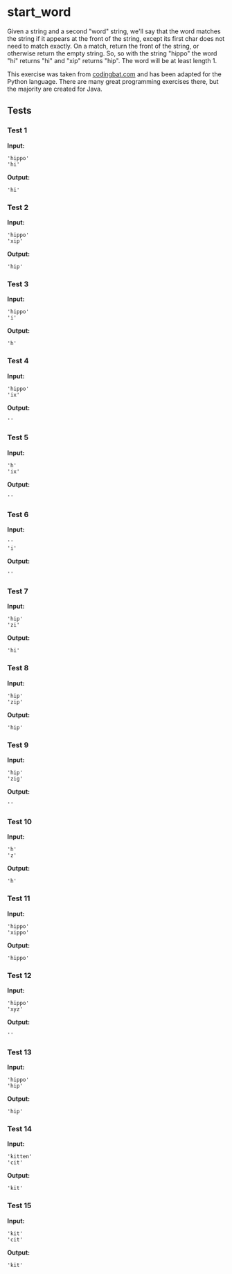 # start_word




Given a string and a second "word" string, we'll say that the word matches the string if it appears at the front of the string, except its first char does not need to match exactly. On a match, return the front of the string, or otherwise return the empty string. So, so with the string "hippo" the word "hi" returns "hi" and "xip" returns "hip". The word will be at least length 1.

This exercise was taken from [codingbat.com](https://codingbat.com/prob/p141494) and has been adapted for the Python language. There are many great programming exercises there, but the majority are created for Java.






## Tests
### Test 1
**Input:**
```
'hippo'
'hi'
```
**Output:**
```
'hi'
```
### Test 2
**Input:**
```
'hippo'
'xip'
```
**Output:**
```
'hip'
```
### Test 3
**Input:**
```
'hippo'
'i'
```
**Output:**
```
'h'
```
### Test 4
**Input:**
```
'hippo'
'ix'
```
**Output:**
```
''
```
### Test 5
**Input:**
```
'h'
'ix'
```
**Output:**
```
''
```
### Test 6
**Input:**
```
''
'i'
```
**Output:**
```
''
```
### Test 7
**Input:**
```
'hip'
'zi'
```
**Output:**
```
'hi'
```
### Test 8
**Input:**
```
'hip'
'zip'
```
**Output:**
```
'hip'
```
### Test 9
**Input:**
```
'hip'
'zig'
```
**Output:**
```
''
```
### Test 10
**Input:**
```
'h'
'z'
```
**Output:**
```
'h'
```
### Test 11
**Input:**
```
'hippo'
'xippo'
```
**Output:**
```
'hippo'
```
### Test 12
**Input:**
```
'hippo'
'xyz'
```
**Output:**
```
''
```
### Test 13
**Input:**
```
'hippo'
'hip'
```
**Output:**
```
'hip'
```
### Test 14
**Input:**
```
'kitten'
'cit'
```
**Output:**
```
'kit'
```
### Test 15
**Input:**
```
'kit'
'cit'
```
**Output:**
```
'kit'
```

